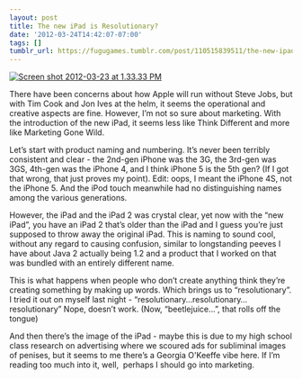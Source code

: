```yaml
---
layout: post
title: The new iPad is Resolutionary?
date: '2012-03-24T14:42:07-07:00'
tags: []
tumblr_url: https://fugugames.tumblr.com/post/110515839511/the-new-ipad-is-resolutionary
---
```

[![](http://itshardtofondlepenguins.com/wp-content/uploads/2012/03/Screen-shot-2012-03-23-at-1.33.33-PM.png "Screen shot 2012-03-23 at 1.33.33 PM")](http://itshardtofondlepenguins.com/wp-content/uploads/2012/03/Screen-shot-2012-03-23-at-1.33.33-PM.png)

There have been concerns about how Apple will run without Steve Jobs, but with Tim Cook and Jon Ives at the helm, it seems the operational and creative aspects are fine. However, I’m not so sure about marketing. With the introduction of the new iPad, it seems less like Think Different and more like Marketing Gone Wild.

Let’s start with product naming and numbering. It’s never been terribly consistent and clear - the 2nd-gen iPhone was the 3G, the 3rd-gen was 3GS, 4th-gen was the iPhone 4, and I think iPhone 5 is the 5th gen? (If I got that wrong, that just proves my point). Edit: oops, I meant the iPhone 4S, not the iPhone 5. And the iPod touch meanwhile had no distinguishing names among the various generations.

However, the iPad and the iPad 2 was crystal clear, yet now with the “new iPad”, you have an iPad 2 that’s older than the iPad and I guess you’re just supposed to throw away the original iPad. This is naming to sound cool, without any regard to causing confusion, similar to longstanding peeves I have about Java 2 actually being 1.2 and a product that I worked on that was bundled with an entirely different name.

This is what happens when people who don’t create anything think they’re creating something by making up words. Which brings us to “resolutionary”. I tried it out on myself last night - “resolutionary…resolutionary…resolutionary” Nope, doesn’t work. (Now, “beetlejuice…”, that rolls off the tongue)

And then there’s the image of the iPad - maybe this is due to my high school class research on advertising where we scoured ads for subliminal images of penises, but it seems to me there’s a Georgia O'Keeffe vibe here. If I’m reading too much into it, well, &nbsp;perhaps I should go into marketing.

